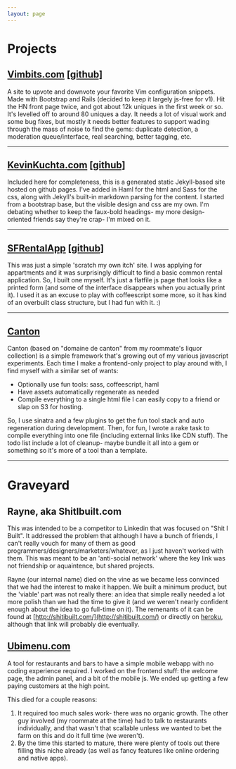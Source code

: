 ```yaml
---
layout: page
---
```

# Projects

## [Vimbits.com](vimbits.com) <span class='github'>[[github]](https://github.com/kkuchta/Vimbits)</span>

A site to upvote and downvote your favorite Vim configuration snippets.  Made with Bootstrap and Rails (decided to keep it largely js-free for v1).  Hit the HN front page twice, and got about 12k uniques in the first week or so.  It's levelled off to around 80 uniques a day.  It needs a lot of visual work and some bug fixes, but mostly it needs better features to support wading through the mass of noise to find the gems: duplicate detection, a moderation queue/interface, real searching, better tagging, etc.
<hr>

## [KevinKuchta.com](kevinkuchta.com) <span class='github'>[[github]](https://github.com/kkuchta/kkuchta.github.com)</span>

Included here for completeness, this is a generated static Jekyll-based site hosted on github pages.  I've added in Haml for the html and Sass for the css, along with Jekyll's built-in markdown parsing for the content.  I started from a bootstrap base, but the visible design and css are my own.  I'm debating whether to keep the faux-bold headings- my more design-oriented friends say they're crap- I'm mixed on it.

<hr>

## [SFRentalApp](sfrentalapp.com) <span class='github'>[[github]](https://github.com/kkuchta/amaretto)</span>

This was just a simple 'scratch my own itch' site.  I was applying for appartments and it was surprisingly difficult to find a basic common rental application.  So, I built one myself.  It's just a flatfile js page that looks like a printed form (and some of the interface disappears when you actually print it).  I used it as an excuse to play with coffeescript some more, so it has kind of an overbuilt class structure, but I had fun with it.  :)

<hr>

## [Canton](https://github.com/kkuchta/canton)

Canton (based on "domaine de canton" from my roommate's liquor collection) is a simple framework that's growing out of my various javascript experiments.  Each time I make a frontend-only project to play around with, I find myself with a similar set of wants:

- Optionally use fun tools: sass, coffeescript, haml
- Have assets automatically regenerate as needed
- Compile everything to a single html file I can easily copy to a friend or slap on S3 for hosting.

So, I use sinatra and a few plugins to get the fun tool stack and auto regeneration during development.  Then, for fun, I wrote a rake task to compile everything into one file (including external links like CDN stuff).  The todo list include a lot of cleanup- maybe bundle it all into a gem or something so it's more of a tool than a template.

<hr class="divider">

# Graveyard

## Rayne, aka ShitIbuilt.com

This was intended to be a competitor to Linkedin that was focused on "Shit I Built".  It addressed the problem that although I have a bunch of friends, I can't really vouch for many of them as good programmers/designers/marketers/whatever, as I just haven't worked with them.  This was meant to be an 'anti-social network' where the key link was not friendship or aquaintence, but shared projects.

Rayne (our internal name) died on the vine as we became less convinced that we had the interest to make it happen.  We built a minimum product, but the 'viable' part was not really there: an idea that simple really needed a lot more polish than we had the time to give it (and we weren't nearly confident enough about the idea to go full-time on it).  The remenants of it can be found at [http://shitibuilt.com/](http://shitibuilt.com/) or directly on [heroku](http://quiet-rain-7455.herokuapp.com/), although that link will probably die eventually.

## [Ubimenu.com](http://www.ubimenu.com/)

A tool for restaurants and bars to have a simple mobile webapp with no coding experience required.  I worked on the frontend stuff: the welcome page, the admin panel, and a bit of the mobile js.  We ended up getting a few paying customers at the high point.

This died for a couple reasons:

1. It required too much sales work- there was no organic growth.  The other guy involved (my roommate at the time) had to talk to restaurants individually, and that wasn't that scallable unless we wanted to bet the farm on this and do it full time (we weren't).
2. By the time this started to mature, there were plenty of tools out there filling this niche already (as well as fancy features like online ordering and native apps).
